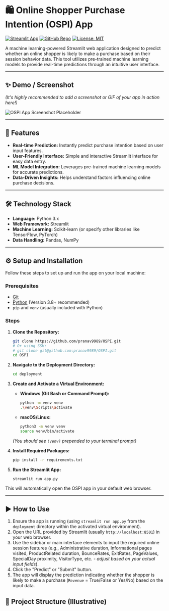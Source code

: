 # 🛍️ Online Shopper Purchase Intention (OSPI) App

[![Streamlit App](https://static.streamlit.io/badges/streamlit_badge_black_white.svg)](https://your-deployed-app-url) <!-- Replace with your deployed app URL if available -->
[![GitHub Repo](https://img.shields.io/badge/GitHub-Repo-blue?logo=github)](https://github.com/pranav9989/OSPI)
[![License: MIT](https://img.shields.io/badge/License-MIT-yellow.svg)](https://opensource.org/licenses/MIT) <!-- Add a LICENSE file with MIT License text -->

A machine learning-powered Streamlit web application designed to predict whether an online shopper is likely to make a purchase based on their session behavior data. This tool utilizes pre-trained machine learning models to provide real-time predictions through an intuitive user interface.

---

## ✨ Demo / Screenshot

*(It's highly recommended to add a screenshot or GIF of your app in action here!)*

![OSPI App Screenshot Placeholder](screenshot.png) <!-- Replace with an actual path to your screenshot -->

---

## 🚀 Features

*   **Real-time Prediction:** Instantly predict purchase intention based on user input features.
*   **User-Friendly Interface:** Simple and interactive Streamlit interface for easy data entry.
*   **ML Model Integration:** Leverages pre-trained machine learning models for accurate predictions.
*   **Data-Driven Insights:** Helps understand factors influencing online purchase decisions.

---

## 🛠️ Technology Stack

*   **Language:** Python 3.x
*   **Web Framework:** Streamlit
*   **Machine Learning:** Scikit-learn (or specify other libraries like TensorFlow, PyTorch)
*   **Data Handling:** Pandas, NumPy

---

## ⚙️ Setup and Installation

Follow these steps to set up and run the app on your local machine:

### Prerequisites

*   [Git](https://git-scm.com/)
*   [Python](https://www.python.org/downloads/) (Version 3.8+ recommended)
*   `pip` and `venv` (usually included with Python)

### Steps

1.  **Clone the Repository:**
    ```bash
    git clone https://github.com/pranav9989/OSPI.git
    # Or using SSH:
    # git clone git@github.com:pranav9989/OSPI.git
    cd OSPI
    ```

2.  **Navigate to the Deployment Directory:**
    ```bash
    cd deployment
    ```

3.  **Create and Activate a Virtual Environment:**

    *   **Windows (Git Bash or Command Prompt):**
        ```bash
        python -m venv venv
        .\venv\Scripts\activate
        ```
    *   **macOS/Linux:**
        ```bash
        python3 -m venv venv
        source venv/bin/activate
        ```
    *(You should see `(venv)` prepended to your terminal prompt)*

4.  **Install Required Packages:**
    ```bash
    pip install -r requirements.txt
    ```

5.  **Run the Streamlit App:**
    ```bash
    streamlit run app.py
    ```

This will automatically open the OSPI app in your default web browser.

---

## ▶️ How to Use

1.  Ensure the app is running (using `streamlit run app.py` from the `deployment` directory within the activated virtual environment).
2.  Open the URL provided by Streamlit (usually `http://localhost:8501`) in your web browser.
3.  Use the sidebar or main interface elements to input the required online session features (e.g., Administrative duration, Informational pages visited, ProductRelated duration, BounceRates, ExitRates, PageValues, SpecialDay proximity, VisitorType, etc. - *adjust based on your actual input fields*).
4.  Click the "Predict" or "Submit" button.
5.  The app will display the prediction indicating whether the shopper is likely to make a purchase (`Revenue` = True/False or Yes/No) based on the input data.


## 📁 Project Structure (Illustrative)